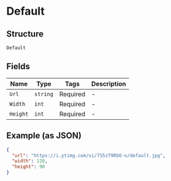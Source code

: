 
# Default

## Structure

`Default`

## Fields

| Name | Type | Tags | Description |
|  --- | --- | --- | --- |
| `Url` | `string` | Required | - |
| `Width` | `int` | Required | - |
| `Height` | `int` | Required | - |

## Example (as JSON)

```json
{
  "url": "https://i.ytimg.com/vi/7S5zT9RbO-o/default.jpg",
  "width": 120,
  "height": 90
}
```

